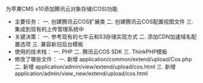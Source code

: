 为苹果CMS v10添加腾讯云对象存储(COS)功能
- 主要任务：
  一. 创建腾讯云COS扩展类
  二. 创建腾讯云COS配置视图文件
  三. 集成到现有的上传管理系统中
- 关键决策：
  一. 参考现有的七牛云和S3存储实现方式
  二. 添加CDN加速域名配置选项
  三. 兼容新旧后台模板
- 使用的技术栈：
  一. PHP
  二. 腾讯云COS SDK
  三. ThinkPHP模板
- 修改了哪些文件：
  一. 新增 application/common/extend/upload/Cos.php
  二. 新增 application/admin/view/extend/upload/cos.html
  三. 新增 application/admin/view_new/extend/upload/cos.html
